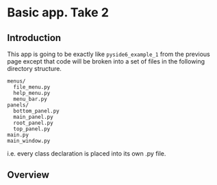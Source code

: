 # Basic app. Take 2

## Introduction

This app is going to be exactly like `pyside6_example_1` from the previous page except that code will be broken into
a set of files in the following directory structure.

```text
menus/
  file_menu.py
  help_menu.py
  menu_bar.py
panels/
  bottom_panel.py
  main_panel.py
  root_panel.py
  top_panel.py
main.py
main_window.py
```
i.e. every class declaration is placed into its own .py file.

## Overview